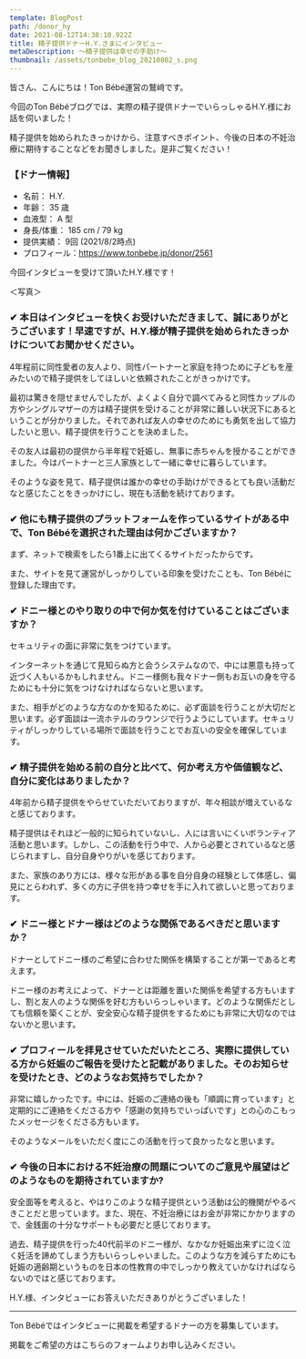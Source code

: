 ```yaml
---
template: BlogPost
path: /donor_hy
date: 2021-08-12T14:38:10.922Z
title: 精子提供ドナーH.Y.さまにインタビュー
metaDescription: ～精子提供は幸せの手助け～
thumbnail: /assets/tonbebe_blog_20210802_s.png
---
```

皆さん、こんにちは！Ton Bébé運営の鷲﨑です。

今回のTon Bébéブログでは、実際の精子提供ドナーでいらっしゃるH.Y.様にお話を伺いました！

精子提供を始められたきっかけから、注意すべきポイント、今後の日本の不妊治療に期待することなどをお聞きしました。是非ご覧ください！

### 【ドナー情報】

* 名前： H.Y.
* 年齢： 35 歳
* 血液型： A 型
* 身長/体重： 185 cm / 79 kg
* 提供実績： 9回 (2021/8/2時点)
* プロフィール：<https://www.tonbebe.jp/donor/2561>



今回インタビューを受けて頂いたH.Y.様です！

＜写真＞


### ✔ 本日はインタビューを快くお受けいただきまして、誠にありがとうございます！早速ですが、H.Y.様が精子提供を始められたきっかけについてお聞かせください。

4年程前に同性愛者の友人より、同性パートナーと家庭を持つために子どもを産みたいので精子提供をしてほしいと依頼されたことがきっかけです。

最初は驚きを隠せませんでしたが、よくよく自分で調べてみると同性カップルの方やシングルマザーの方は精子提供を受けることが非常に難しい状況下にあるということが分かりました。それであれば友人の幸せのためにも勇気を出して協力したいと思い、精子提供を行うことを決めました。

その友人は最初の提供から半年程で妊娠し、無事に赤ちゃんを授かることができました。今はパートナーと三人家族として一緒に幸せに暮らしています。

そのような姿を見て、精子提供は誰かの幸せの手助けができるとても良い活動だなと感じたことをきっかけにし、現在も活動を続けております。


### ✔ 他にも精子提供のプラットフォームを作っているサイトがある中で、Ton Bébéを選択された理由は何かございますか？

まず、ネットで検索をしたら1番上に出てくるサイトだったからです。

また、サイトを見て運営がしっかりしている印象を受けたことも、Ton Bébéに登録した理由です。


### ✔ ドニー様とのやり取りの中で何か気を付けていることはございますか？

セキュリティの面に非常に気をつけています。

インターネットを通じて見知らぬ方と会うシステムなので、中には悪意も持って近づく人もいるかもしれません。ドニー様側も我々ドナー側もお互いの身を守るためにも十分に気をつけなければならないと思います。

また、相手がどのような方なのかを知るために、必ず面談を行うことが大切だと思います。必ず面談は一流ホテルのラウンジで行うようにしています。セキュリティがしっかりしている場所で面談を行うことでお互いの安全を確保しています。


### ✔ 精子提供を始める前の自分と比べて、何か考え方や価値観など、自分に変化はありましたか？

4年前から精子提供をやらせていただいておりますが、年々相談が増えているなと感じております。

精子提供はそれほど一般的に知られていないし、人には言いにくいボランティア活動と思います。しかし、この活動を行う中で、人から必要とされているなと感じられますし、自分自身やりがいを感じております。

また、家族のあり方には、様々な形がある事を自分自身の経験として体感し、偏見にとらわれず、多くの方に子供を持つ幸せを手に入れて欲しいと思っております。


### ✔ ドニー様とドナー様はどのような関係であるべきだと思いますか？

ドナーとしてドニー様のご希望に合わせた関係を構築することが第一であると考えます。

ドニー様のお考えによって、ドナーとは距離を置いた関係を希望する方もいますし、割と友人のような関係を好む方もいらっしゃいます。どのような関係だとしても信頼を築くことが、安全安心な精子提供をするためにも非常に大切なのではないかと思います。


### ✔ プロフィールを拝見させていただいたところ、実際に提供している方から妊娠のご報告を受けたと記載がありました。そのお知らせを受けたとき、どのようなお気持ちでしたか？

非常に嬉しかったです。中には、妊娠のご連絡の後も「順調に育っています」と定期的にご連絡をくださる方や「感謝の気持ちでいっぱいです」との心のこもったメッセージをくださる方もいます。

そのようなメールをいただく度にこの活動を行って良かったなと思います。


### ✔ 今後の日本における不妊治療の問題についてのご意見や展望はどのようなものを期待されていますか?

安全面等を考えると、やはりこのような精子提供という活動は公的機関がやるべきことだと思っています。また、現在、不妊治療にはお金が非常にかかりますので、金銭面の十分なサポートも必要だと感じております。

過去、精子提供を行った40代前半のドニー様が、なかなか妊娠出来ずに泣く泣く妊活を諦めてしまう方もいらっしゃいました。このような方を減らすためにも妊娠の適齢期というものを日本の性教育の中でしっかり教えていかなければならないのではと感じております。

H.Y.様、インタビューにお答えいただきありがとうございました！

---

Ton Bébéではインタビューに掲載を希望するドナーの方を募集しています。

掲載をご希望の方はこちらのフォームよりお申し込みください。
